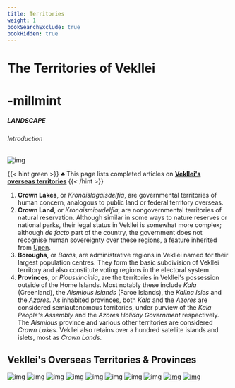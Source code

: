 ```yaml
---
title: Territories
weight: 1
bookSearchExclude: true
bookHidden: true
---
```

<style>
.markdown a {
color: var(--color-green);
}
.markdown a.anchor {
color: var(--color-green);
}
aside nav ul a {
color: var(--color-green);
}
#headerbox .emoji {
color: var(--color-green);
}
</style>

<div id="headerbox">
  <h1 class="title">The Territories of Vekllei</h1>
  <h1 class="emoji" id="whirlybat">-millmint</h1>
</div>

<h5 span class="tag green"> LANDSCAPE </h5>
<h6 span class="sitetag">Introduction</h6>

![img](/images/territories.jpg)

{{< hint green >}}
♣ This page lists completed articles on [**Vekllei's**](/utopia/vekllei) [**overseas territories**](/utopia/vekllei/#administrative-divisions)
{{< /hint >}}

1. **Crown Lakes**, or *Kronaislagaisdelfia*, are governmental territories of human concern, analogous to public land or federal territory overseas.
2. **Crown Land**, or *Kronaismioudelfia*, are nongovernmental territories of natural reservation. Although similar in some ways to nature reserves or national parks, their legal status in Vekllei is somewhat more complex; although *de facto* part of the country, the government does not recognise human sovereignty over these regions, a feature inherited from [Upen](/utopia/vekllei/religion).
3. **Boroughs**, or *Baras*, are administrative regions in Vekllei named for their largest population centres. They form the basic subdivision of Vekllei territory and also constitute voting regions in the electoral system.
4. **Provinces**, or *Piousvincinia*, are the territories in Vekllei's possession outside of the Home Islands. Most notably these include *Kala* (Greenland), the *Aismious Islands* (Faroe Islands), the *Kalina Isles* and the *Azores*. As inhabited provinces, both *Kala* and the *Azores* are considered semiautonomous territories, under purview of the *Kala People's Assembly* and the *Azores Holiday Government* respectively. The *Aismious* province and various other territories are considered *Crown Lakes*. Vekllei also retains over a hundred satellite islands and islets, most as *Crown Lands*.

## Vekllei's Overseas Territories & Provinces

![img](/images/mastheads/flags/aismious.png)
![img](/images/mastheads/flags/antarctic.png)
![img](/images/mastheads/flags/azores.png)
![img](/images/mastheads/flags/demon.png)
![img](/images/mastheads/flags/kala.png)
![img](/images/mastheads/flags/kalina.png)
![img](/images/mastheads/flags/mira.png)
![img](/images/mastheads/flags/moon.png)
<a href="https://millmint.net/utopia/vekllei" rel="some text">![img](/images/mastheads/flags/vekllei-domestic.png)</a>
<a href="https://millmint.net/utopia/vekllei" rel="some text">![img](/images/mastheads/flags/vekllei-international.png)</a>
